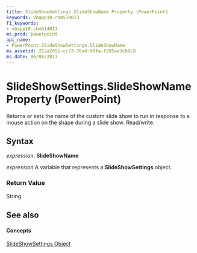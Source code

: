 ```yaml
---
title: SlideShowSettings.SlideShowName Property (PowerPoint)
keywords: vbapp10.chm514013
f1_keywords:
- vbapp10.chm514013
ms.prod: powerpoint
api_name:
- PowerPoint.SlideShowSettings.SlideShowName
ms.assetid: 212a2851-cc73-76ad-98fa-f295ae3c89c8
ms.date: 06/08/2017
---
```



# SlideShowSettings.SlideShowName Property (PowerPoint)

Returns or sets the name of the custom slide show to run in response to a mouse action on the shape during a slide show. Read/write.


## Syntax

 _expression_. **SlideShowName**

 _expression_ A variable that represents a **SlideShowSettings** object.


### Return Value

String


## See also


#### Concepts


[SlideShowSettings Object](PowerPoint.SlideShowSettings.md)

